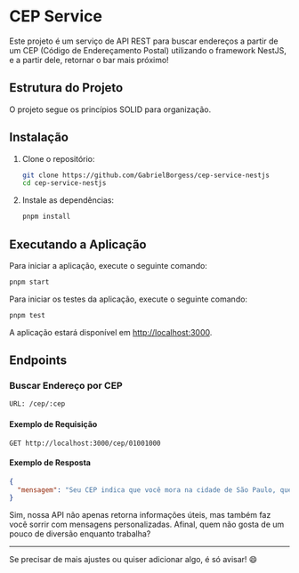 # CEP Service

Este projeto é um serviço de API REST para buscar endereços a partir de um CEP (Código de Endereçamento Postal) utilizando o framework NestJS, e a partir dele, retornar o bar mais próximo!

## Estrutura do Projeto

O projeto segue os princípios SOLID para organização.

## Instalação

1. Clone o repositório:
    ```sh
    git clone https://github.com/GabrielBorgess/cep-service-nestjs
    cd cep-service-nestjs
    ```

2. Instale as dependências:
    ```sh
    pnpm install
    ```

## Executando a Aplicação

Para iniciar a aplicação, execute o seguinte comando:
```sh
pnpm start
```

Para iniciar os testes da aplicação, execute o seguinte comando:
```sh
pnpm test
```

A aplicação estará disponível em [http://localhost:3000](http://localhost:3000).

## Endpoints

### Buscar Endereço por CEP

```sh
URL: /cep/:cep
```

#### Exemplo de Requisição

```http
GET http://localhost:3000/cep/01001000
```

#### Exemplo de Resposta

```json
{
  "mensagem": "Seu CEP indica que você mora na cidade de São Paulo, que fica no estado de SP. Esta mensagem foi personalizada pela API."
}
```

Sim, nossa API não apenas retorna informações úteis, mas também faz você sorrir com mensagens personalizadas. Afinal, quem não gosta de um pouco de diversão enquanto trabalha?

---

Se precisar de mais ajustes ou quiser adicionar algo, é só avisar! 😄
